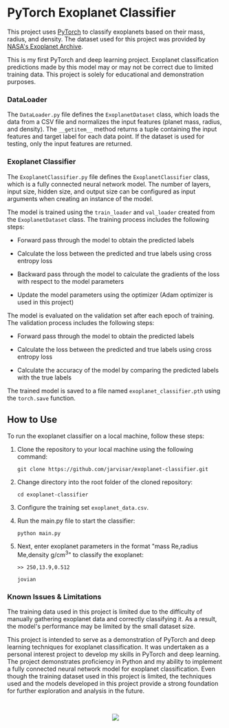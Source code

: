 # PyTorch Exoplanet Classifier

This project uses [PyTorch](https://pytorch.org/) to classify exoplanets based on their mass, radius, and density. The dataset used for this project was provided by [NASA's Exoplanet Archive](https://exoplanetarchive.ipac.caltech.edu/).

This is my first PyTorch and deep learning project. Exoplanet classification predictions made by this model may or may not be correct due to limited training data. This project is solely for educational and demonstration purposes.

### DataLoader

The `DataLoader.py` file defines the `ExoplanetDataset` class, which loads the data from a CSV file and normalizes the input features (planet mass, radius, and density). The `__getitem__` method returns a tuple containing the input features and target label for each data point. If the dataset is used for testing, only the input features are returned.

### Exoplanet Classifier

The `ExoplanetClassifier.py` file defines the `ExoplanetClassifier` class, which is a fully connected neural network model. The number of layers, input size, hidden size, and output size can be configured as input arguments when creating an instance of the model.

The model is trained using the `train_loader` and `val_loader` created from the `ExoplanetDataset` class. The training process includes the following steps:

* Forward pass through the model to obtain the predicted labels

* Calculate the loss between the predicted and true labels using cross entropy loss

* Backward pass through the model to calculate the gradients of the loss with respect to the model parameters

* Update the model parameters using the optimizer (Adam optimizer is used in this project)


The model is evaluated on the validation set after each epoch of training. The validation process includes the following steps:

* Forward pass through the model to obtain the predicted labels

* Calculate the loss between the predicted and true labels using cross entropy loss

* Calculate the accuracy of the model by comparing the predicted labels with the true labels

The trained model is saved to a file named `exoplanet_classifier.pth` using the `torch.save` function.

## How to Use

To run the exoplanet classifier on a local machine, follow these steps:

1. Clone the repository to your local machine using the following command:

	`git clone https://github.com/jarvisar/exoplanet-classifier.git`
    
2. Change directory into the root folder of the cloned repository:

	`cd exoplanet-classifier`
    
3. Configure the training set `exoplanet_data.csv`. 
    
4. Run the main.py file to start the classifier:

	`python main.py`
   
5. Next, enter exoplanet parameters in the format "mass Re,radius Me,density g/cm<sup>3</sup>" to classify the exoplanet:

	`>> 250,13.9,0.512`
	
	`jovian`
   
### Known Issues & Limitations

The training data used in this project is limited due to the difficulty of manually gathering exoplanet data and correctly classifying it. As a result, the model's performance may be limited by the small dataset size.

This project is intended to serve as a demonstration of PyTorch and deep learning techniques for exoplanet classification. It was undertaken as a personal interest project to develop my skills in PyTorch and deep learning. The project demonstrates proficiency in Python and my ability to implement a fully connected neural network model for exoplanet classification. Even though the training dataset used in this project is limited, the techniques used and the models developed in this project provide a strong foundation for further exploration and analysis in the future.
     
<br>

<p align="center">
  <img src="https://upload.wikimedia.org/wikipedia/commons/9/96/Pytorch_logo.png"/>
</p>
